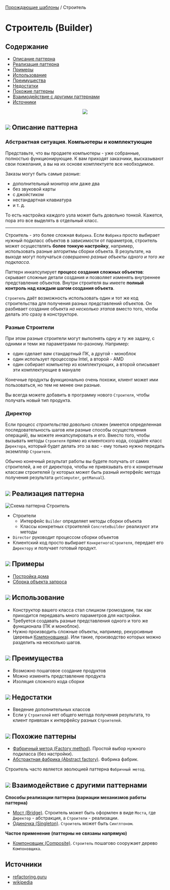 [Порождающие шаблоны](../#readme) / Строитель

# Строитель (Builder)

## Содержание

* [Описание паттерна](#-описание-паттерна)
* [Реализация паттерна](#-реализация-паттерна)
* [Примеры](#-примеры)
* [Использование](#-использование)
* [Преимущества](#-преимущества)
* [Недостатки](#-недостатки)
* [Похожие паттерны](#-похожие-паттерны)
* [Взаимодействие с другими паттернами](#-взаимодействие-с-другими-паттернами)
* [Источники](#источники)

<p style="text-align: center">
  <img src="./scheme/img.png" />
</p>

## ![](../../ui/info.svg) Описание паттерна


### Абстрактная ситуация. Компьютеры и комплектующие

Представьте, что вы продаете компьютеры - уже собранные, полностью функционирующие. К вам приходят заказчики, высказывают свои пожелания, а вы на их основе комплектуете все необходимое.

Заказы могут быть самые разные:

* дополнительный монитор или даже два
* без звуковой карты
* с джойстиком
* нестандартная клавиатура
* и т. д.

То есть настройка каждого узла может быть довольно тонкой. Кажется, пора это все выделять в отдельный класс.

***

Строитель - это более сложная `Фабрика`. Если `Фабрика` просто выбирает нужный подкласс объектов в зависимости от параметров, строитель может осуществлять **более тонкую настройку**, например, использовать разные алгоритмы сборки объекта. В результате, на выходе могут получаться *совершенно разные объекты одного и того же подкласса*.

Паттерн инкапсулирует **процесс создания сложных объектов**: скрывает сложные детали  создания и позволяет изменять внутреннее представление объектов. Внутри строителя вы имеете **полный контроль над каждым шагом создания объекта**.

`Строитель` даёт возможность использовать один и тот же код строительства для получения разных представлений объектов. Он разбивает создание объекта *на несколько этапов* вместо того, чтобы делать это сразу в конструкторе.


### Разные Строители

При этом разные строители могут выполнять одну и ту же задачу, с одними и теми же параметрами по-разному. Например:

* один сделает вам стандартный ПК, а другой - моноблок
* один использует процессоры Intel, а второй - AMD
* один собирает компьютер из комплектующих, а второй описывает эти комплектующие в мануале

Конечные продукты функционально очень похожи, клиент может ими пользоваться, но тем не менее они разные.

Вы всегда можете добавить в программу нового `Строителя`, чтобы получать новый тип продукта.


### Директор

Если процесс *строительства* довольно сложен (имеется определенная последовательность шагов или разные способы осуществления операций), вы можете инкапсулировать и его. Вместо того, чтобы вызывать методы `Строителя` прямо из клиентского кода, создайте класс `Директора`, который будет делать это за вас - ему только нужно передать экземпляр `Строителя`.

Обычно конечный результат работы вы будете получать от самих строителей, а не от директора, чтобы не привязывать его к конкретным классам строителей (у которых может быть разный интерфейс метода получения результата `getComputer`, `getManual`).



## ![](../../ui/gear.svg) Реализация паттерна

![Схема паттерна Строитель](./scheme/scheme.png)

* Строители
  * Интерфейс `Builder` определяет методы сборки объекта
  * Классы конкретных строителей `ConcreteBuilder` реализуют эти методы
* `Director` руководит процессом сборки объектов
* Клиентский код просто выбирает `КонкретногоСтроителя`, передает его `Директору` и получает готовый продукт.



## ![](../../ui/code.svg) Примеры

* [Постройка дома](./building#readme)
* [Сборка объекта запроса](./request#readme)



## ![](../../ui/question.svg) Использование

* Конструктор вашего класса стал слишком громоздким, так как приходится передавать много параметров для настройки.
* Требуется создавать разные представления одного и того же функционала (ПК и моноблок).
* Нужно производить сложные объекты, например, рекурсивные (деревья [Компоновщика](../../structural/composite#readme)). Или такие, производство которых можно разделить на несколько шагов.



## ![](../../ui/good.svg) Преимущества

* Возможно пошаговое создание продуктов
* Можно изменять представление продукта
* Изоляция сложного кода сборки



## ![](../../ui/bad.svg) Недостатки

* Введение дополнительных классов
* Если у `Строителей` нет общего метода получения результата, то клиент привязан к интерфейсу разных `Строителей`.



## ![](../../ui/twins.svg) Похожие паттерны

* [Фабричный метод (Factory method)](../factoryMethod#readme). Простой выбор нужного подкласса (без настройки).
* [Абстрактная фабрика (Abstract factory)](../abstractFactory#readme). Фабрика фабрик.

Строитель часто является эволюцией паттерна `Фабричный метод`.



## ![](../../ui/interaction.svg) Взаимодействие с другими паттернами

**Способы реализации паттерна (вариации механизмов работы паттерна)**

* [Мост (Bridge)](../../structural/bridge#readme). Строитель может быть оформлен в виде `Моста`, где `Директор` - абстракция, а `Строители` - реализации.
* [Одиночка (Singleton)](../singleton#readme). `Строитель` может быть `Синглтоном`.

**Частое применение (паттерны не связаны напрямую)**

* [Компоновщик (Composite)](../../structural/composite#readme). `Строитель` пошагово сооружает дерево `Компоновщика`.



## Источники

* [refactoring.guru](https://refactoring.guru/ru/design-patterns/builder)
* [wikipedia](https://ru.wikipedia.org/wiki/%D0%A1%D1%82%D1%80%D0%BE%D0%B8%D1%82%D0%B5%D0%BB%D1%8C_(%D1%88%D0%B0%D0%B1%D0%BB%D0%BE%D0%BD_%D0%BF%D1%80%D0%BE%D0%B5%D0%BA%D1%82%D0%B8%D1%80%D0%BE%D0%B2%D0%B0%D0%BD%D0%B8%D1%8F))
